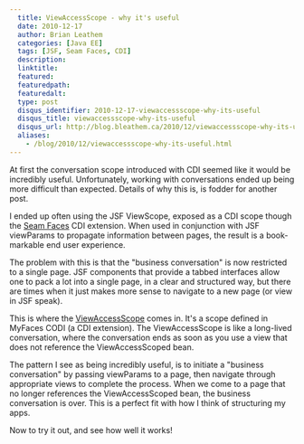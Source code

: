 ```yaml
---
  title: ViewAccessScope - why it's useful
  date: 2010-12-17
  author: Brian Leathem
  categories: [Java EE]
  tags: [JSF, Seam Faces, CDI]
  description:
  linktitle:
  featured:
  featuredpath:
  featuredalt:
  type: post
  disqus_identifier: 2010-12-17-viewaccessscope-why-its-useful
  disqus_title: viewaccessscope-why-its-useful
  disqus_url: http://blog.bleathem.ca/2010/12/viewaccessscope-why-its-useful.html
  aliases:
    - /blog/2010/12/viewaccessscope-why-its-useful.html
---
```


At first the conversation scope introduced with CDI seemed like it would be incredibly useful.  Unfortunately, working with conversations ended up being more difficult than expected.  Details of why this is, is fodder for another post.

I ended up often using the JSF ViewScope, exposed as a CDI scope though the <a href="http://seamframework.org/Seam3/FacesModule">Seam Faces</a> CDI extension.  When used in conjunction with JSF viewParams to propagate information between pages, the result is a book-markable end user experience.

The problem with this is that the "business conversation" is now restricted to a single page.  JSF components that provide a tabbed interfaces allow one to pack a lot into a single page, in a clear and structured way, but there are times when it just makes more sense to navigate to a new page (or view in JSF speak).

This is where the <a href="https://cwiki.apache.org/confluence/display/EXTCDI/Conversations">ViewAccessScope</a> comes in.  It's a scope defined in MyFaces CODI (a CDI extension).  The ViewAccessScope is like a long-lived conversation, where the conversation ends as soon as you use a view that does not reference the ViewAccessScoped bean.

The pattern I see as being incredibly useful, is to initiate a "business conversation" by passing viewParams to a page, then navigate through appropriate views to complete the process.  When we come to a page that no longer references the ViewAccessScoped bean, the business conversation is over.  This is a perfect fit with how I think of structuring my apps.

Now to try it out, and see how well it works!
